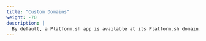 ```yaml
---
title: "Custom Domains"
weight: -70
description: |
  By default, a Platform.sh app is available at its Platform.sh domain. The following resources will help you take your application live in domain that you wish.
---
```

